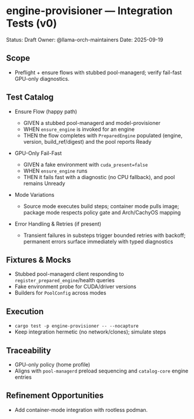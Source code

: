 # engine-provisioner — Integration Tests (v0)

Status: Draft
Owner: @llama-orch-maintainers
Date: 2025-09-19

## Scope

- Preflight + ensure flows with stubbed pool-managerd; verify fail-fast GPU-only diagnostics.

## Test Catalog

- Ensure Flow (happy path)
  - GIVEN a stubbed pool-managerd and model-provisioner
  - WHEN `ensure_engine` is invoked for an engine
  - THEN the flow completes with `PreparedEngine` populated (engine, version, build_ref/digest) and the pool reports Ready

- GPU-Only Fail-Fast
  - GIVEN a fake environment with `cuda_present=false`
  - WHEN `ensure_engine` runs
  - THEN it fails fast with a diagnostic (no CPU fallback), and pool remains Unready

- Mode Variations
  - Source mode executes build steps; container mode pulls image; package mode respects policy gate and Arch/CachyOS mapping

- Error Handling & Retries (if present)
  - Transient failures in substeps trigger bounded retries with backoff; permanent errors surface immediately with typed diagnostics

## Fixtures & Mocks

- Stubbed pool-managerd client responding to `register_prepared_engine`/health queries
- Fake environment probe for CUDA/driver versions
- Builders for `PoolConfig` across modes

## Execution

- `cargo test -p engine-provisioner -- --nocapture`
- Keep integration hermetic (no network/clones); simulate steps

## Traceability

- GPU-only policy (home profile)
- Aligns with `pool-managerd` preload sequencing and `catalog-core` engine entries

## Refinement Opportunities

- Add container-mode integration with rootless podman.
